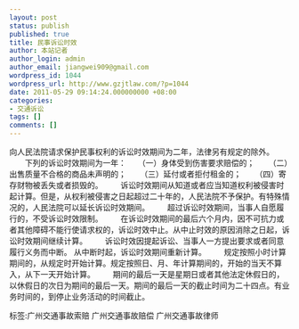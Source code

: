 ```yaml
---
layout: post
status: publish
published: true
title: 民事诉讼时效
author: 本站记者
author_login: admin
author_email: jiangwei909@gmail.com
wordpress_id: 1044
wordpress_url: http://www.gzjtlaw.com/?p=1044
date: 2011-05-29 09:14:24.000000000 +08:00
categories:
- 交通诉讼
tags: []
comments: []
---
```

向人民法院请求保护民事权利的诉讼时效期间为二年，法律另有规定的除外。 　　下列的诉讼时效期间为一年：　　（一）身体受到伤害要求赔偿的； 　　（二）出售质量不合格的商品未声明的； 　　（三）延付或者拒付租金的； 　　（四）寄存财物被丢失或者损毁的。 　　诉讼时效期间从知道或者应当知道权利被侵害时起计算。但是，从权利被侵害之日起超过二十年的，人民法院不予保护。有特殊情况的，人民法院可以延长诉讼时效期间。 　　超过诉讼时效期间，当事人自愿履行的，不受诉讼时效限制。 　　在诉讼时效期间的最后六个月内，因不可抗力或者其他障碍不能行使请求权的，诉讼时效中止。从中止时效的原因消除之日起，诉讼时效期间继续计算。 　　诉讼时效因提起诉讼、当事人一方提出要求或者同意履行义务而中断。 从中断时起，诉讼时效期间重新计算。 　　规定按照小时计算期间的，从规定时开始计算。规定按照日、月、年计算期间的，开始的当天不算入，从下一天开始计算。 　　期间的最后一天是星期日或者其他法定休假日的，以休假日的次日为期间的最后一天。期间的最后一天的截止时间为二十四点。有业务时间的，到停止业务活动的时间截止。 标签:广州交通事故索赔 广州交通事故赔偿 广州交通事故律师
